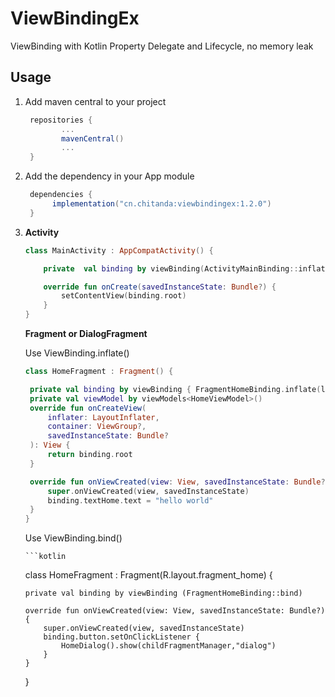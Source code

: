 # ViewBindingEx



ViewBinding with Kotlin Property Delegate and Lifecycle, no memory leak




## Usage

1. Add maven central to  your project

   ```groovy
    repositories {
           ...
           mavenCentral()
           ...
    }
   ```

2. Add the dependency in your App module

   ```groovy
    dependencies {
         implementation("cn.chitanda:viewbindingex:1.2.0")
    }
   ```

3. **Activity**
   
   ```kotlin
   class MainActivity : AppCompatActivity() {
   
       private  val binding by viewBinding(ActivityMainBinding::inflate)
   
       override fun onCreate(savedInstanceState: Bundle?) {
           setContentView(binding.root)
       }
   }
   ```
   
   **Fragment or DialogFragment**
   
   Use  ViewBinding.inflate()
   
      ```kotlin
   class HomeFragment : Fragment() {
   
       private val binding by viewBinding { FragmentHomeBinding.inflate(layoutInflater) }
       private val viewModel by viewModels<HomeViewModel>()
       override fun onCreateView(
           inflater: LayoutInflater,
           container: ViewGroup?,
           savedInstanceState: Bundle?
       ): View {
           return binding.root
       }
   
       override fun onViewCreated(view: View, savedInstanceState: Bundle?) {
           super.onViewCreated(view, savedInstanceState)
           binding.textHome.text = "hello world"
       }
   }
      ```
   
	Use ViewBinding.bind()

	   ```kotlin
   class HomeFragment : Fragment(R.layout.fragment_home) {
   
       private val binding by viewBinding (FragmentHomeBinding::bind)
   
       override fun onViewCreated(view: View, savedInstanceState: Bundle?) {
           super.onViewCreated(view, savedInstanceState)
           binding.button.setOnClickListener {
               HomeDialog().show(childFragmentManager,"dialog")
           }
       }
   }
      ```

